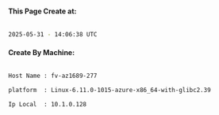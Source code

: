 
   
#### This Page Create at:

```bash

2025-05-31 - 14:06:38 UTC

```

#### Create By Machine:

```bash

Host Name : fv-az1689-277

platform  : Linux-6.11.0-1015-azure-x86_64-with-glibc2.39

Ip Local  : 10.1.0.128

```

